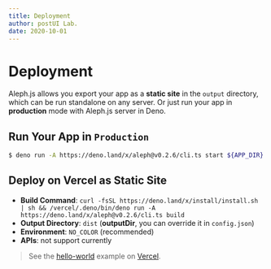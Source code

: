 ```yaml
---
title: Deployment
author: postUI Lab.
date: 2020-10-01
---
```


# Deployment
Aleph.js allows you export your app as a **static site** in the `output` directory, which can be run standalone on any server. Or just run your app in **production** mode with Aleph.js server in Deno.

## Run Your App in `Production`
```bash
$ deno run -A https://deno.land/x/aleph@v0.2.6/cli.ts start ${APP_DIR} --port 80
```

## Deploy on Vercel as Static Site

- **Build Command**: `curl -fsSL https://deno.land/x/install/install.sh | sh && /vercel/.deno/bin/deno run -A https://deno.land/x/aleph@v0.2.6/cli.ts build`
- **Output Directory**: `dist` (**outputDir**, you can override it in `config.json`)
- **Environment**: `NO_COLOR` (recommended)
- **APIs**: not support currently

> See the [hello-world](https://alephjs-hello-world.vercel.app/) example on [Vercel](https://vercel.com).
